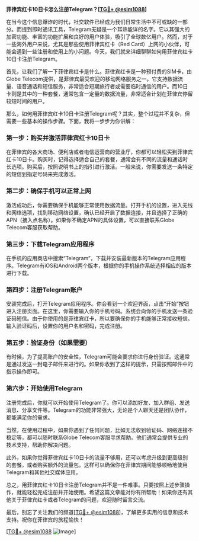 **菲律宾红卡10日卡怎么注册Telegram？[[TG💪+ @esim1088](https://t.me/s/esim1088)]**

在当今这个信息爆炸的时代，社交软件已经成为我们日常生活中不可或缺的一部分。而提到即时通讯工具，Telegram无疑是一个耳熟能详的名字。它以其强大的加密功能、丰富的功能扩展和良好的用户体验，吸引了全球数亿用户。然而，对于一些海外用户来说，尤其是那些使用菲律宾红卡（Red Card）上网的小伙伴，可能会遇到一些注册和使用上的小问题。今天，我们就来详细聊聊如何用菲律宾红卡10日卡注册Telegram。

首先，让我们了解一下菲律宾红卡是什么。菲律宾红卡是一种预付费的SIM卡，由Globe Telecom提供，是菲律宾最受欢迎的移动网络服务之一。它支持数据流量、语音通话和短信服务，非常适合短期旅行者或需要临时通信的用户。而10日卡则是其中的一种套餐，通常包含一定量的数据流量，非常适合计划在菲律宾停留较短时间的用户。

那么，如何用菲律宾红卡10日卡注册Telegram呢？其实，整个过程并不复杂，但需要一些基本的操作步骤。下面，我将一步步为你讲解：

### **第一步：购买并激活菲律宾红卡10日卡**

在菲律宾的各大商场、便利店或者电信运营商的营业厅，你都可以轻松买到菲律宾红卡10日卡。购买时，记得选择适合自己的套餐，通常会有不同的流量和通话时长选项。购买后，按照说明书上的指引进行激活。一般来说，你需要发送一条特定的短信到指定号码来完成激活。

### **第二步：确保手机可以正常上网**

激活成功后，你需要确保手机能够正常使用数据流量。打开手机的设置，进入无线和网络选项，找到移动网络设置，确认已经开启了数据连接，并且选择了正确的APN（接入点名称）。如果你不确定APN的具体设置，可以直接联系Globe Telecom客服获取帮助。

### **第三步：下载Telegram应用程序**

在手机的应用商店中搜索“Telegram”，下载并安装最新版本的Telegram应用程序。Telegram有iOS和Android两个版本，根据你的手机操作系统选择相应的版本进行下载。

### **第四步：注册Telegram账户**

安装完成后，打开Telegram应用程序。你会看到一个欢迎界面，点击“开始”按钮进入注册页面。在这里，你需要输入你的手机号码。系统会向你的手机发送一条验证码短信。由于你使用的是菲律宾红卡，所以要确保你的手机能够正常接收短信。输入验证码后，设置你的用户名和密码，完成注册。

### **第五步：验证身份（如果需要）**

有时候，为了提高账户的安全性，Telegram可能会要求你进行身份验证。这通常是通过发送一封电子邮件来进行的。如果你收到了这样的提示，只需按照邮件中的指示操作即可。

### **第六步：开始使用Telegram**

注册完成后，你就可以开始使用Telegram了。你可以添加好友、加入群组、发送消息、分享文件等。Telegram的功能非常强大，无论是个人聊天还是团队协作，都能满足你的需求。

当然，在使用过程中，如果你遇到了任何问题，比如无法收到验证码、网络连接不稳定等，都可以随时联系Globe Telecom客服寻求帮助。他们通常会提供专业的技术支持，帮助你解决问题。

此外，如果你觉得菲律宾红卡10日卡的流量不够用，还可以考虑升级到更高级别的套餐，或者购买额外的流量包。这样可以确保你在菲律宾期间能够顺畅地使用Telegram和其他社交媒体应用。

总之，用菲律宾红卡10日卡注册Telegram并不是一件难事。只要按照上述步骤操作，就能轻松完成注册并开始使用。希望这篇文章能对你有所帮助！如果你还有其他关于菲律宾红卡或者Telegram的问题，欢迎随时留言交流。

最后，别忘了关注我们的频道[[TG💪+ @esim1088](https://t.me/s/esim1088)]，了解更多实用的信息和技术支持。祝你在菲律宾的旅程愉快！

[[TG💪+ @esim1088](https://t.me/s/esim1088) ![Image](https://i.postimg.cc/4NQfJmqS/Snipaste-2025-05-13-00-14-12.png)]